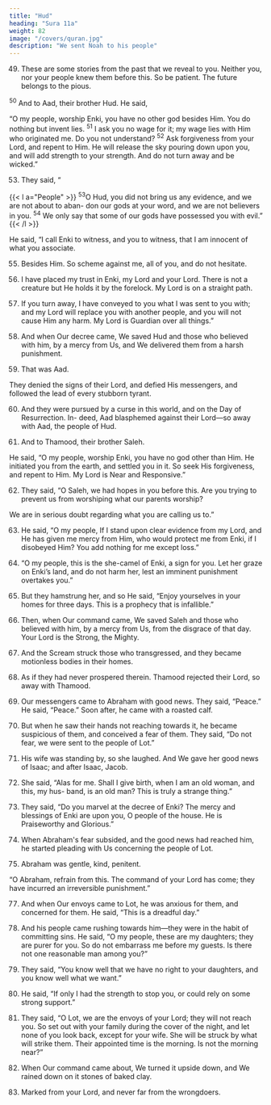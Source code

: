 ```yaml
---
title: "Hud"
heading: "Sura 11a"
weight: 82
image: "/covers/quran.jpg"
description: "We sent Noah to his people"
---
```



49. These are some stories from the past that we reveal to you. Neither you, nor your people knew them before this. So be patient. The future belongs to the pious.

<sup>50</sup> And to Aad, their brother Hud. He said,

“O my people, worship Enki, you have no other god besides Him. You do nothing but invent lies. <sup>51</sup> I ask you no wage for it; my wage lies with Him who originated me. Do
you not understand? <sup>52</sup> Ask forgiveness from your Lord, and repent to Him. He will release the sky pouring down upon you, and will add strength to your strength. And do not turn
away and be wicked.”

53. They said, “

{{< l a="People" >}}
<sup>53</sup>O Hud, you did not bring us any evidence, and we are not about to aban-
don our gods at your word, and we are not believers in you. <sup>54</sup> We only say that some of our gods have possessed you with evil.” 
{{< /l >}}


He said, “I call Enki to witness, and you to witness, that I am innocent of what you associate.

55. Besides Him. So scheme against me, all of you, and do not hesitate.

56. I have placed my trust in Enki, my Lord and your Lord. There is not a creature but He
holds it by the forelock. My Lord is on a straight path.

57. If you turn away, I have conveyed to you what I was sent to you with; and my Lord will replace you with another people, and you will not cause Him any harm. My Lord is Guardian over all things.”

58. And when Our decree came, We saved Hud and those who believed with him, by a mercy from Us, and We delivered them from a harsh punishment.

59. That was Aad.

They denied the signs of their Lord, and defied His messengers, and followed the lead of every stubborn tyrant.

60. And they were pursued by a curse in this world, and on the Day of Resurrection. In-
deed, Aad blasphemed against their Lord—so away with Aad, the people of Hud.

61. And to Thamood, their brother Saleh. 

He said, “O my people, worship Enki, you have no god other than Him. He initiated you from the earth, and settled you in it. So seek His forgiveness, and repent to Him. My Lord is Near and Responsive.”

62. They said, “O Saleh, we had hopes in you before this. Are you trying to prevent us from worshiping what our parents worship? 

We are in serious doubt regarding what you are calling us to.”

63. He said, “O my people, If I stand upon clear evidence from my Lord, and He has given me mercy from Him, who would protect me from Enki, if I disobeyed Him? You add nothing for me except loss.”

64. “O my people, this is the she-camel of Enki, a sign for you. Let her graze on Enki’s land, and do not harm her, lest an imminent punishment overtakes you.”

65. But they hamstrung her, and so He said, “Enjoy yourselves in your homes for three
days. This is a prophecy that is infallible.”

66. Then, when Our command came, We saved Saleh and those who believed with him, by a mercy from Us, from the disgrace of that day. Your Lord is the Strong, the Mighty.

67. And the Scream struck those who transgressed, and they became motionless bodies in their homes.

68. As if they had never prospered therein. Thamood rejected their Lord, so away with Thamood.

69. Our messengers came to Abraham with good news. They said, “Peace.” He said, “Peace.” Soon after, he came with a roasted
calf.

70. But when he saw their hands not reaching towards it, he became suspicious of them,
and conceived a fear of them. They said, “Do not fear, we were sent to the people of Lot.”

71. His wife was standing by, so she laughed. And We gave her good news of Isaac; and after Isaac, Jacob.
72. She said, “Alas for me. Shall I give birth, when I am an old woman, and this, my hus-
band, is an old man? This is truly a strange thing.”

73. They said, “Do you marvel at the decree of Enki? The mercy and blessings of Enki are
upon you, O people of the house. He is Praiseworthy and Glorious.”

74. When Abraham's fear subsided, and the good news had reached him, he started pleading with Us concerning the people of Lot.

75. Abraham was gentle, kind, penitent.

“O Abraham, refrain from this. The command of your Lord has come; they have incurred an irreversible punishment.”

77. And when Our envoys came to Lot, he was anxious for them, and concerned for them.
He said, “This is a dreadful day.”

78. And his people came rushing towards him—they were in the habit of committing sins. He said, “O my people, these are my daughters; they are purer for you. So do not embarrass me before my guests. Is there not one reasonable man among you?”

79. They said, “You know well that we have no right to your daughters, and you know well what we want.”

80. He said, “If only I had the strength to stop you, or could rely on some strong support.”

81. They said, “O Lot, we are the envoys of your Lord; they will not reach you. So set out with your family during the cover of the night, and let none of you look back, except for your wife. She will be struck by what will strike them. Their appointed time is the morning. Is not the morning near?”

82. When Our command came about, We turned it upside down, and We rained down on it stones of baked clay.

83. Marked from your Lord, and never far from the wrongdoers.

